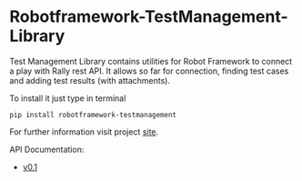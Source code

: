 # Robotframework-TestManagement-Library

Test Management Library contains utilities for Robot Framework to connect a play with Rally rest API. It allows so far
for connection, finding test cases and adding test results (with attachments).

To install it just type in terminal

```
pip install robotframework-testmanagement
```

For further information visit project [site](http://ilfirinpl.github.io/robotframework-testmanagement/).

API Documentation:
* [v0.1](http://ilfirinpl.github.io/robotframework-testmanagement/api/0.1/TestManagementLibrary.html)
